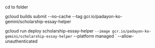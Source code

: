 cd to folder

gcloud builds submit --no-cache --tag gcr.io/padayon-ko-gemini/scholarship-essay-helper

gcloud run deploy scholarship-essay-helper `
--image gcr.io/padayon-ko-gemini/scholarship-essay-helper `
--platform managed `
--allow-unauthenticated
